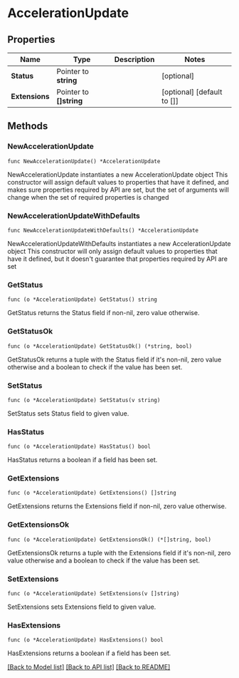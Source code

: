 # AccelerationUpdate

## Properties

Name | Type | Description | Notes
------------ | ------------- | ------------- | -------------
**Status** | Pointer to **string** |  | [optional] 
**Extensions** | Pointer to **[]string** |  | [optional] [default to []]

## Methods

### NewAccelerationUpdate

`func NewAccelerationUpdate() *AccelerationUpdate`

NewAccelerationUpdate instantiates a new AccelerationUpdate object
This constructor will assign default values to properties that have it defined,
and makes sure properties required by API are set, but the set of arguments
will change when the set of required properties is changed

### NewAccelerationUpdateWithDefaults

`func NewAccelerationUpdateWithDefaults() *AccelerationUpdate`

NewAccelerationUpdateWithDefaults instantiates a new AccelerationUpdate object
This constructor will only assign default values to properties that have it defined,
but it doesn't guarantee that properties required by API are set

### GetStatus

`func (o *AccelerationUpdate) GetStatus() string`

GetStatus returns the Status field if non-nil, zero value otherwise.

### GetStatusOk

`func (o *AccelerationUpdate) GetStatusOk() (*string, bool)`

GetStatusOk returns a tuple with the Status field if it's non-nil, zero value otherwise
and a boolean to check if the value has been set.

### SetStatus

`func (o *AccelerationUpdate) SetStatus(v string)`

SetStatus sets Status field to given value.

### HasStatus

`func (o *AccelerationUpdate) HasStatus() bool`

HasStatus returns a boolean if a field has been set.

### GetExtensions

`func (o *AccelerationUpdate) GetExtensions() []string`

GetExtensions returns the Extensions field if non-nil, zero value otherwise.

### GetExtensionsOk

`func (o *AccelerationUpdate) GetExtensionsOk() (*[]string, bool)`

GetExtensionsOk returns a tuple with the Extensions field if it's non-nil, zero value otherwise
and a boolean to check if the value has been set.

### SetExtensions

`func (o *AccelerationUpdate) SetExtensions(v []string)`

SetExtensions sets Extensions field to given value.

### HasExtensions

`func (o *AccelerationUpdate) HasExtensions() bool`

HasExtensions returns a boolean if a field has been set.


[[Back to Model list]](HOW-TO.md#documentation-for-models) [[Back to API list]](HOW-TO.md#documentation-for-api-endpoints) [[Back to README]](HOW-TO.md)


